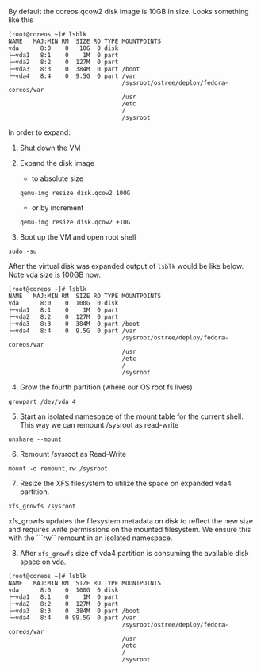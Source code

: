 By default the coreos qcow2 disk image is 10GB in size. 
Looks something like this
```shell
[root@coreos ~]# lsblk
NAME   MAJ:MIN RM  SIZE RO TYPE MOUNTPOINTS
vda      8:0    0   10G  0 disk 
├─vda1   8:1    0    1M  0 part 
├─vda2   8:2    0  127M  0 part 
├─vda3   8:3    0  384M  0 part /boot
└─vda4   8:4    0  9.5G  0 part /var
                                /sysroot/ostree/deploy/fedora-coreos/var
                                /usr
                                /etc
                                /
                                /sysroot
```

In order to expand:
1. Shut down the VM 
2. Expand the disk image
    * to absolute size
    ```shell
    qemu-img resize disk.qcow2 100G
    ```
    * or by increment

    ```shell
    qemu-img resize disk.qcow2 +10G
    ```

3. Boot up the VM and open root shell
```shell
sudo -su
```

After the virtual disk was expanded output of ```lsblk``` would be like below. Note vda size is 100GB now.
```shell
[root@coreos ~]# lsblk
NAME   MAJ:MIN RM  SIZE RO TYPE MOUNTPOINTS
vda      8:0    0  100G  0 disk 
├─vda1   8:1    0    1M  0 part 
├─vda2   8:2    0  127M  0 part 
├─vda3   8:3    0  384M  0 part /boot
└─vda4   8:4    0  9.5G  0 part /var
                                /sysroot/ostree/deploy/fedora-coreos/var
                                /usr
                                /etc
                                /
                                /sysroot
```
4. Grow the fourth partition (where our OS root fs lives)
```shell 
growpart /dev/vda 4
```

5. Start an isolated namespace of the mount table for the current shell. This way we can remount /sysroot as read-write 
```shell
unshare --mount
```

6. Remount /sysroot as Read-Write
```shell
mount -o remount,rw /sysroot
```

7. Resize the XFS filesystem to utilize the space on expanded vda4 partition.
```shell
xfs_growfs /sysroot
```
xfs_growfs  updates the filesystem metadata on disk to reflect the new size and requires write permissions on the mounted filesystem. We ensure this with the ```rw`` remount in an isolated namespace.

8. After ```xfs_growfs``` size of vda4 partition is consuming the available disk space on vda.
```shell
[root@coreos ~]# lsblk
NAME   MAJ:MIN RM  SIZE RO TYPE MOUNTPOINTS
vda      8:0    0  100G  0 disk 
├─vda1   8:1    0    1M  0 part 
├─vda2   8:2    0  127M  0 part 
├─vda3   8:3    0  384M  0 part /boot
└─vda4   8:4    0 99.5G  0 part /var
                                /sysroot/ostree/deploy/fedora-coreos/var
                                /usr
                                /etc
                                /
                                /sysroot
```